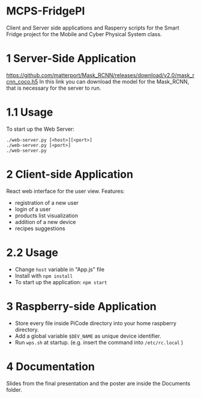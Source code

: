 # MCPS-FridgePI
Client and Server side applications and Rasperry scripts for the Smart Fridge project for the Mobile and Cyber Physical System class.

# 1 Server-Side Application

https://github.com/matterport/Mask_RCNN/releases/download/v2.0/mask_rcnn_coco.h5
In this link you can download the model for the Mask_RCNN, that is necessary for the server to run.

# 1.1 Usage

To start up the Web Server:

    ./web-server.py [<host>][<port>]
    ./web-server.py [<port>]
    ./web-server.py
    
# 2 Client-side Application

React web interface for the user view.
Features:
- registration of a new user
- login of a user
- products list visualization
- addition of a new device
- recipes suggestions

# 2.2 Usage

- Change ```host``` variable in "App.js" file
- Install with ```npm install```
- To start up the application:
    ```npm start```

# 3 Raspberry-side Application

- Store every file inside PiCode directory into your home raspberry directory.
- Add a global variable ```$DEV_NAME``` as unique device identifier.
- Run ```wps.sh``` at startup. (e.g. insert the command into ```/etc/rc.local``` )

# 4 Documentation

Slides from the final presentation and the poster are inside the Documents folder.

